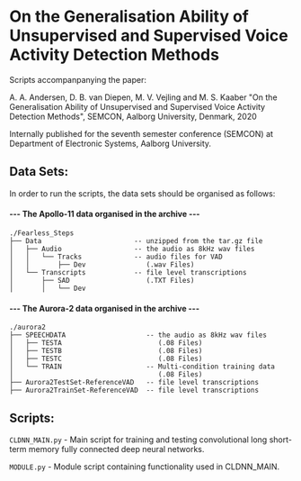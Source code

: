# On the Generalisation Ability of Unsupervised and Supervised Voice Activity Detection Methods
Scripts accompanpanying the paper:

A. A. Andersen, D. B. van Diepen, M. V. Vejling and M. S. Kaaber "On the Generalisation Ability of Unsupervised and Supervised Voice Activity Detection Methods", SEMCON, Aalborg University, Denmark, 2020

Internally published for the seventh semester conference (SEMCON) at Department of Electronic Systems, Aalborg University.

## Data Sets:
In order to run the scripts, the data sets should be organised as follows:

#### --- The Apollo-11 data organised in the archive ---

```
./Fearless_Steps
├── Data                       -- unzipped from the tar.gz file
│   ├── Audio                  -- the audio as 8kHz wav files
│   │   └── Tracks             -- audio files for VAD
│   │       ├── Dev               (.wav Files)
│   └── Transcripts            -- file level transcriptions
│       ├── SAD                   (.TXT Files)
│       │   └── Dev
```


#### --- The Aurora-2 data organised in the archive ---
```
./aurora2
├── SPEECHDATA                    -- the audio as 8kHz wav files
│   ├── TESTA                        (.08 Files)
│   ├── TESTB                        (.08 Files)
│   ├── TESTC                        (.08 Files)
│   └── TRAIN                     -- Multi-condition training data
│                                    (.08 Files)
├── Aurora2TestSet-ReferenceVAD   -- file level transcriptions
├── Aurora2TrainSet-ReferenceVAD  -- file level transcriptions
```

## Scripts:

`CLDNN_MAIN.py`
	- Main script for training and testing convolutional long short-term memory fully connected deep neural networks.

`MODULE.py`
	- Module script containing functionality used in CLDNN_MAIN.

